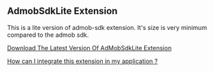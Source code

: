 ## AdmobSdkLite Extension

This is a lite version of admob-sdk extension. It's size is very minimum compared to the admob sdk. 

[Download The Latest Version Of AdMobSdkLite Extension](https://github.com/oseamiya/AdmobExtension/raw/main/admob-sdk-lite/out/com.oseamiya.admobsdklite.aix)

[How can I integrate this extension in my application ?](https://community.appinventor.mit.edu/t/free-admob-extension-add-different-types-of-android-ads-in-your-application/45216?u=oseamiya)
